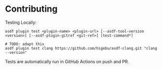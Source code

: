 # Contributing

Testing Locally:

```shell
asdf plugin test <plugin-name> <plugin-url> [--asdf-tool-version <version>] [--asdf-plugin-gitref <git-ref>] [test-command*]

# TODO: adapt this
asdf plugin test clang https://github.com/higebu/asdf-clang.git "clang --version"
```

Tests are automatically run in GitHub Actions on push and PR.
